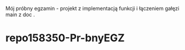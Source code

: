 Mój próbny egzamin - projekt z implementacją funkcji i łączeniem gałęzi main z doc .
# repo158350-Pr-bnyEGZ
